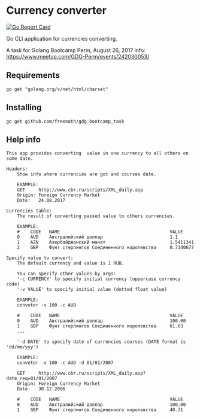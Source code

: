 # Currency converter

[![Go Report Card](https://goreportcard.com/badge/github.com/freenoth/gdg_bootcamp_task)](https://goreportcard.com/report/github.com/freenoth/gdg_bootcamp_task)

Go CLI application for currencies converting.

A task for Golang Bootcamp Perm, August 26, 2017
info: https://www.meetup.com/GDG-Perm/events/242030053/

## Requirements

`go get "golang.org/x/net/html/charset"`

## Installing

`go get github.com/freenoth/gdg_bootcamp_task`

## Help info

```
This app provides converting  value in one currency to all others on some date.

Headers:
    Show info where currencies are got and courses date.

    EXAMPLE:
    GET     http://www.cbr.ru/scripts/XML_daily.asp
    Origin: Foreign Currency Market
    Date:   24.08.2017

Currencies table:
    The result of converting passed value to others currencies.

    EXAMPLE:
    #    CODE   NAME                                         VALUE
    0    AUD    Австралийский доллар                         1.1
    1    AZN    Азербайджанский манат                        1.5411341
    2    GBP    Фунт стерлингов Соединенного королевства     0.7140677

Specify value to convert:
    The default currency and value is 1 RUB.

    You can specify other values by args:
    '-c CURRENCY' to specify initial currency (uppercase currency code)
    '-v VALUE' to specify initial value (dotted float value)

    EXAMPLE:
    conveter -v 100 -c AUD

    #    CODE   NAME                                         VALUE
    0    AUD    Австралийский доллар                         100.00
    1    GBP    Фунт стерлингов Соединенного королевства     61.63
    ...

    '-d DATE' to specify date of currencies courses (DATE format is 'dd/mm/yyy')

    EXAMPLE:
    conveter -v 100 -c AUD -d 01/01/2007

    GET     http://www.cbr.ru/scripts/XML_daily.asp?date_req=01/01/2007
    Origin: Foreign Currency Market
    Date:   30.12.2006

    #    CODE   NAME                                         VALUE
    0    AUD    Австралийский доллар                         100.00
    1    GBP    Фунт стерлингов Соединенного королевства     40.31
```
